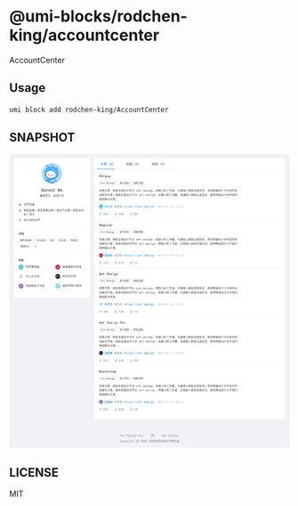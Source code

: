 # @umi-blocks/rodchen-king/accountcenter

AccountCenter

## Usage

```sh
umi block add rodchen-king/AccountCenter
```

## SNAPSHOT

![SNAPSHOT](./snapshot.png)

## LICENSE

MIT
